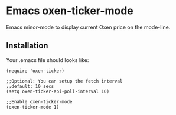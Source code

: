Emacs oxen-ticker-mode
=====================

Emacs minor-mode to display current Oxen price on the mode-line.

Installation
------------

Your .emacs file should looks like:

    (require 'oxen-ticker)

    ;;Optional: You can setup the fetch interval
    ;;default: 10 secs
    (setq oxen-ticker-api-poll-interval 10)

    ;;Enable oxen-ticker-mode
    (oxen-ticker-mode 1)

